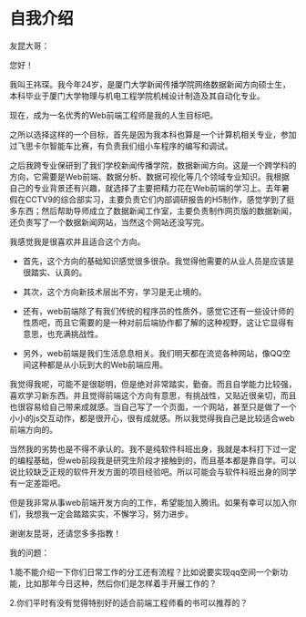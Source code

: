 # 自我介绍

友昆大哥：

您好！

我叫王祎琛。我今年24岁，是厦门大学新闻传播学院网络数据新闻方向硕士生，本科毕业于厦门大学物理与机电工程学院机械设计制造及其自动化专业。

现在，成为一名优秀的Web前端工程师是我的人生目标吧。

之所以选择这样的一个目标，首先是因为我本科也算是一个计算机相关专业，参加过飞思卡尔智能车比赛，有负责我们组小车程序的编写和调试。

之后我跨专业保研到了我们学校新闻传播学院，数据新闻方向。这是一个跨学科的方向，它需要是Web前端、数据分析、数据可视化等几个领域专业知识。我根据自己的专业背景还有兴趣，就选择了主要把精力花在Web前端的学习上。去年暑假在CCTV9的综合部实习，主要负责它们内部调研报告的H5制作，感觉学到了挺多东西；然后帮助导师成立了数据新闻工作室，主要负责制作网页版的数据新闻，还负责写了一个数据新闻网站，当然这个网站还没写完。

我感觉我是很喜欢并且适合这个方向。

 - 首先，这个方向的基础知识感觉很多很杂。我觉得他需要的从业人员是应该是很踏实、认真的。

 - 其次，这个方向新技术层出不穷，学习是无止境的。

 - 还有，web前端除了有我们传统的程序员的性质外，感觉它还有一些设计师的性质吧，而且它需要的是一种对前后端协作都了解的这种视野，这让它显得有意思，也充满挑战性。

 - 另外，web前端是我们生活息息相关。我们明天都在流览各种网站，像QQ空间这种都是从小玩到大的Web前端应用。

我觉得我呢，可能不是很聪明，但是绝对非常踏实，勤奋。而且自学能力比较强，喜欢学习新东西。并且觉得前端这个方向有意思，有挑战性，又贴近很亲切，而且也很容易给自己带来成就感。当自己写了一个页面，一个网站，甚至只是做了一个小小的js交互动作，都是很开心，很有成就感。所以我觉得我自己是比较适合web前端方向的。

当然我的劣势也是不得不承认的。我不是纯软件科班出身，我就是本科打下过一定的编程基础，但web前段我是研究生阶段才接触到的，而且基本都是靠自学。可以说比较缺乏正规的软件开发方面的项目经验吧。所以可能会与软件科班出身的同学有一定差距吧。

但是我非常从事web前端开发方向的工作，希望能加入腾讯。如果有幸可以加入你们，我想我一定会踏踏实实，不懈学习，努力进步。

谢谢友昆哥，还请您多多指教！



我的问题：

1.能不能介绍一下你们日常工作的分工还有流程？比如说要实现qq空间一个新功能，比如那年今日这种，然后你们是怎样着手开展工作的？

2.你们平时有没有觉得特别好的适合前端工程师看的书可以推荐的？